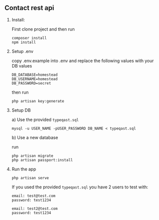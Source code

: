 ## Contact rest api

1. Install:

    First clone project and then run
    ```$xslt
    composer install
    npm install
    ```
2. Setup .env

    copy .env.example into .env and replace the following values with your DB values
    ```$xslt
    DB_DATABASE=homestead
    DB_USERNAME=homestead
    DB_PASSWORD=secret
    ```
    then run
    
    ```$xslt
    php artisan key:generate
    ```
3. Setup DB
    
    a) Use the provided `typeqast.sql`
    ```$xslt
    mysql -u USER_NAME -pUSER_PASSWORD DB_NAME < typeqast.sql
    ```
    
    b) Use a new database
    
    run
    ```$xslt
    php artisan migrate
    php artisan passport:install
    ```
    
4. Run the app

    ```$xslt
    php artisan serve
    ```
    
    If you used the provided `typeqast.sql` you have 2 users to test with:
    
    ```
    email: test@test.com
    password: test1234
    ```
    ```
    email: test2@test.com
    password: test1234
    ```